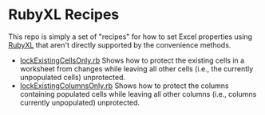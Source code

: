 # RubyXL Recipes

This repo is simply a set of "recipes" for how to set Excel properties using [RubyXL](https://github.com/weshatheleopard/rubyXL)
that aren't directly supported by the convenience methods.


* [lockExistingCellsOnly.rb](lockExistingCellsOnly.rb) Shows how to protect the existing cells in a worksheet from changes while leaving all other cells (i.e., the currently unpopulated cells) unprotected.
* [lockExistingColumnsOnly.rb](lockExistingColumnsOnly.rb) Shows how to protect the columns containing populated cells while leaving all other columns (i.e., columns currently unpopulated) unprotected. 